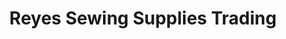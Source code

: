 ---
title: "Reyes Sewing Supplies Trading"
url: /lipa/reyes-sewing-supplies-trading/
shop: sewing
---